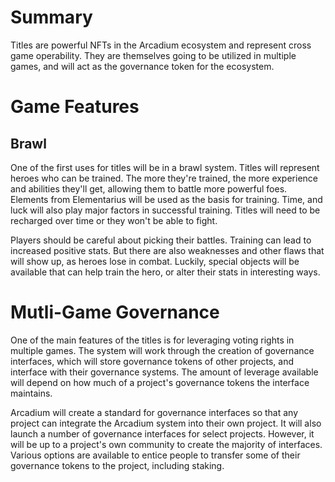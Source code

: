 # Summary

Titles are powerful NFTs in the Arcadium ecosystem and represent cross game operability. They are themselves going to be utilized in multiple games, and will act as the governance token for the ecosystem.

# Game Features

## Brawl

One of the first uses for titles will be in a brawl system. Titles will represent heroes who can be trained. The more they're trained, the more experience and abilities they'll get, allowing them to battle more powerful foes. Elements from Elementarius will be used as the basis for training. Time, and luck will also play major factors in successful training. Titles will need to be recharged over time or they won't be able to fight.

Players should be careful about picking their battles. Training can lead to increased positive stats. But there are also weaknesses and other flaws that will show up, as heroes lose in combat. Luckily, special objects will be available that can help train the hero, or alter their stats in interesting ways.

# Mutli-Game Governance

One of the main features of the titles is for leveraging voting rights in multiple games. The system will work through the creation of governance interfaces, which will store governance tokens of other projects, and interface with their governance systems. The amount of leverage available will depend on how much of a project's governance tokens the interface maintains.

Arcadium will create a standard for governance interfaces so that any project can integrate the Arcadium system into their own project. It will also launch a number of governance interfaces for select projects. However, it will be up to a project's own community to create the majority of interfaces. Various options are available to entice people to transfer some of their governance tokens to the project, including staking. 
